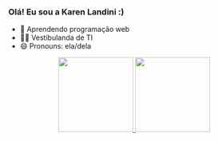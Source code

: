 ### Olá! Eu sou a Karen Landini :)

- 🌱 Aprendendo programação web
- 🐱‍🏍 Vestibulanda de TI 
- 😄 Pronouns: ela/dela


<div align="center">
  <a href="https://github.com/karenlandini">
  <img height="150em" src="https://github-readme-stats.vercel.app/api?username=karenlandini&show_icons=true&theme=dracula&include_all_commits=true&count_private=true"/>
  <img height="150em" src="https://github-readme-stats.vercel.app/api/top-langs/?username=karenlandini&layout=compact&langs_count=7&theme=dracula"/>
</div>
